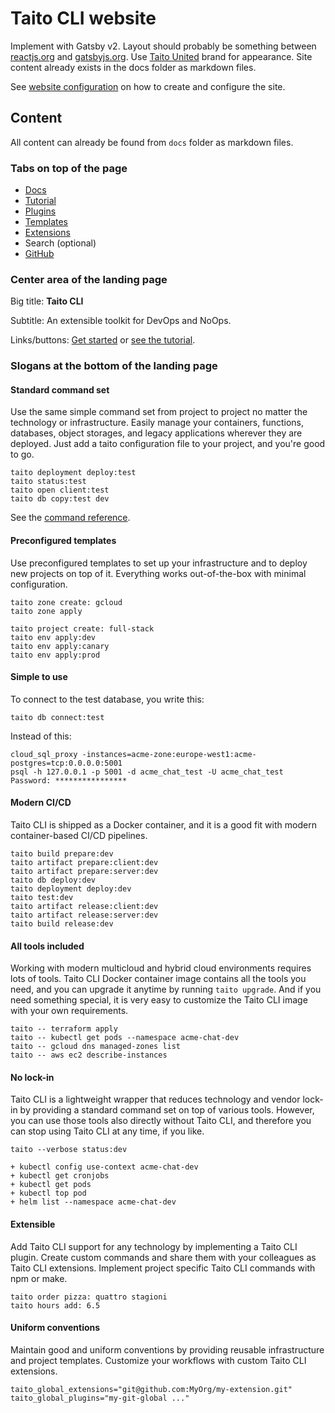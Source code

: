 # Taito CLI website

Implement with Gatsby v2. Layout should probably be something between [reactjs.org](https://reactjs.org/) and [gatsbyjs.org](https://gatsbyjs.org/). Use [Taito United](http://taitounited.fi/) brand for appearance. Site content already exists in the docs folder as markdown files.

See [website configuration](../WEBSITE.md#configuration) on how to create and configure the site.

## Content

All content can already be found from `docs` folder as markdown files.

### Tabs on top of the page

* [Docs](https://github.com/TaitoUnited/taito-cli/tree/master/docs/manual/README.md)
* [Tutorial](https://github.com/TaitoUnited/taito-cli/tree/master/docs/tutorial/README.md)
* [Plugins](https://github.com/TaitoUnited/taito-cli/tree/master/docs/plugins.md)
* [Templates](https://github.com/TaitoUnited/taito-cli/tree/master/docs/templates.md)
* [Extensions](https://github.com/TaitoUnited/taito-cli/tree/master/docs/extensions.md)
* Search (optional)
* [GitHub](https://github.com/TaitoUnited/taito-cli)

### Center area of the landing page

Big title: **Taito CLI**

Subtitle: An extensible toolkit for DevOps and NoOps.

Links/buttons: [Get started](https://github.com/TaitoUnited/taito-cli/tree/master/docs/manual/README.md) or [see the tutorial](https://github.com/TaitoUnited/taito-cli/tree/master/docs/tutorial/README.md).

### Slogans at the bottom of the landing page

#### Standard command set

Use the same simple command set from project to project no matter the technology or infrastructure. Easily manage your containers, functions, databases, object storages, and legacy applications wherever they are deployed. Just add a taito configuration file to your project, and you're good to go.

```
taito deployment deploy:test
taito status:test
taito open client:test
taito db copy:test dev
```

See the [command reference](https://github.com/TaitoUnited/taito-cli/blob/dev/help.txt).

#### Preconfigured templates

Use preconfigured templates to set up your infrastructure and to deploy new projects on top of it. Everything works out-of-the-box with minimal configuration.

```
taito zone create: gcloud
taito zone apply

taito project create: full-stack
taito env apply:dev
taito env apply:canary
taito env apply:prod
```

#### Simple to use

To connect to the test database, you write this:

```
taito db connect:test
```

Instead of this:

```
cloud_sql_proxy -instances=acme-zone:europe-west1:acme-postgres=tcp:0.0.0.0:5001
psql -h 127.0.0.1 -p 5001 -d acme_chat_test -U acme_chat_test
Password: ****************
```

#### Modern CI/CD

Taito CLI is shipped as a Docker container, and it is a good fit with modern container-based CI/CD pipelines.

```
taito build prepare:dev
taito artifact prepare:client:dev
taito artifact prepare:server:dev
taito db deploy:dev
taito deployment deploy:dev
taito test:dev
taito artifact release:client:dev
taito artifact release:server:dev
taito build release:dev
```

#### All tools included

Working with modern multicloud and hybrid cloud environments requires lots of tools. Taito CLI Docker container image contains all the tools you need, and you can upgrade it anytime by running `taito upgrade`. And if you need something special, it is very easy to customize the Taito CLI image with your own requirements.

```
taito -- terraform apply
taito -- kubectl get pods --namespace acme-chat-dev
taito -- gcloud dns managed-zones list
taito -- aws ec2 describe-instances
```

#### No lock-in

Taito CLI is a lightweight wrapper that reduces technology and vendor lock-in by providing a standard command set on top of various tools. However, you can use those tools also directly without Taito CLI, and therefore you can stop using Taito CLI at any time, if you like.

```
taito --verbose status:dev

+ kubectl config use-context acme-chat-dev
+ kubectl get cronjobs
+ kubectl get pods
+ kubectl top pod
+ helm list --namespace acme-chat-dev
```

#### Extensible

Add Taito CLI support for any technology by implementing a Taito CLI plugin. Create custom commands and share them with your colleagues as Taito CLI extensions. Implement project specific Taito CLI commands with npm or make.

```
taito order pizza: quattro stagioni
taito hours add: 6.5
```

#### Uniform conventions

Maintain good and uniform conventions by providing reusable infrastructure and project templates. Customize your workflows with custom Taito CLI extensions.

```
taito_global_extensions="git@github.com:MyOrg/my-extension.git"
taito_global_plugins="my-git-global ..."
```
